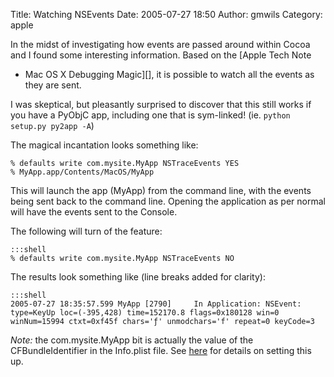 Title: Watching NSEvents
Date: 2005-07-27 18:50
Author: gmwils
Category: apple

In the midst of investigating how events are passed around within Cocoa
and I found some interesting information. Based on the [Apple Tech Note
- Mac OS X Debugging Magic][], it is possible to watch all the events as
they are sent.

I was skeptical, but pleasantly surprised to discover that this still
works if you have a PyObjC app, including one that is sym-linked! (ie.
`python setup.py py2app -A`)

The magical incantation looks something like:

    % defaults write com.mysite.MyApp NSTraceEvents YES
    % MyApp.app/Contents/MacOS/MyApp

This will launch the app (MyApp) from the command line, with the events
being sent back to the command line. Opening the application as per
normal will have the events sent to the Console.

The following will turn of the feature:

    :::shell
    % defaults write com.mysite.MyApp NSTraceEvents NO

The results look something like (line breaks added for clarity):

    :::shell
    2005-07-27 18:35:57.599 MyApp [2790]     In Application: NSEvent: type=KeyUp loc=(-395,428) time=152170.8 flags=0x180128 win=0 winNum=15994 ctxt=0xf45f chars='ƒ' unmodchars='f' repeat=0 keyCode=3

*Note:* the com.mysite.MyApp bit is actually the value of the
CFBundleIdentifier in the Info.plist file. See [here][] for details on
setting this up.

  [Apple Tech Note - Mac OS X Debugging Magic]: http://developer.apple.com/technotes/tn2004/tn2124.html#SECAPPKITEVENTS
  [here]: http://www.pseudofish.com/blog/2005/05/29/part-3-using-py2app-to-apple-fy-the-app/
